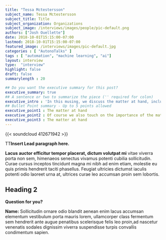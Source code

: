 ```yaml
---
title: "Tessa Mctestersson"
subject_name: Tessa Mctestersson
subject_title: Title
subject_organization: Organizations
subject_image: /interviews/images/people/pic-default.png
authors: ["Josh Ouellette"]
date: 2018-10-01T15:15:00-07:00
lastmod: 2018-10-01T15:15:00-07:00
featured_image: /interviews/images/pic-default.jpg
categories : [ "AutonoTalks" ]
tags : [ "automation", "machine learning", "ai"]
layout: interview
type:  "interview"
highlight: false
draft: false
summarylength : 20

## Do you want the executive summary for this post?
executive_summary: true
## A sentence or two to summarize the piece ('' required for colon)
executive_intro : 'In this musing, we discuss the matter at hand, including:'
## Bullet Point summary - Up to 5 points allowed 
executive_point1 : The matter at hand
executive_point2 : Of course we also touch on the importance of the matter at hand, for educational purposes, including long points
executive_point3 : The matter at hand
---
```


{{< soundcloud 412671942 >}}

TT**Insert Lead paragraph here.**

**Lacus auctor efficitur tempor placerat, dictum volutpat mi** vitae viverra porta non sem, himenaeos senectus vivamus potenti cubilia sollicitudin. Curae cursus inceptos tincidunt magna mi nibh ad enim etiam, molestie eu quis primis hendrerit taciti phasellus. Feugiat ultricies dictumst iaculis potenti odio laoreet urna at, ultrices curae leo accumsan proin sem lobortis.

## Heading 2

**Question for you?**

**Name:** Sollicitudin ornare odio blandit aenean enim lacus accumsan elementum vestibulum porta mauris lorem, ullamcorper class fermentum sem hendrerit ante augue penatibus scelerisque felis leo proin,ad nascetur venenatis sodales dignissim viverra suspendisse turpis convallis condimentum sapien.
